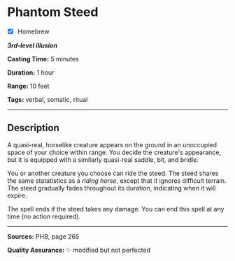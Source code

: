 # Phantom Steed

- [x] Homebrew

***3rd-level illusion***

**Casting Time:** 5 minutes

**Duration:** 1 hour

**Range:** 10 feet

**Tags:** verbal, somatic, ritual

---

## Description
A quasi-real, horselike creature appears on the ground in an unoccupied space of your choice within range.
You decide the creature's appearance, but it is equipped with a similarly quasi-real saddle, bit, and bridle.

You or another creature you choose can ride the steed.
The steed shares the same statatistics as a *riding horse*, except that it ignores difficult terrain.
The steed gradually fades throughout its duration, indicating when it will expire.

The spell ends if the steed takes any damage.
You can end this spell at any time (no action required).

---

**Sources:** PHB, page 265

**Quality Assurance:** :sparkles: modified but not perfected

